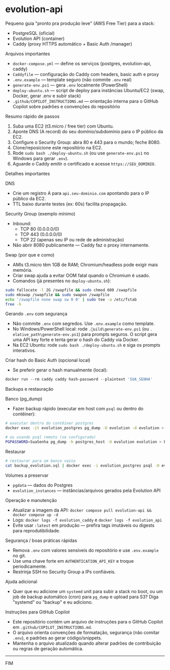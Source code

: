 # evolution-api

Pequeno guia "pronto pra produção leve" (AWS Free Tier) para a stack:

- PostgreSQL (oficial)
- Evolution API (container)
- Caddy (proxy HTTPS automático + Basic Auth /manager)

Arquivos importantes

- `docker-compose.yml` — define os serviços (postgres, evolution-api, caddy)
- `Caddyfile` — configuração do Caddy com headers, basic auth e proxy
- `.env.example` — template seguro (não commite `.env` real)
- `generate-env.ps1` — gera `.env` localmente (PowerShell)
- `deploy-ubuntu.sh` — script de deploy para instâncias Ubuntu/EC2 (swap, Docker, gerar .env e subir stack)
- `.github/COPILOT_INSTRUCTIONS.md` — orientação interna para o GitHub Copilot sobre padrões e convenções do repositório

Resumo rápido de passos

1. Suba uma EC2 (t3.micro / free tier) com Ubuntu.
2. Aponte DNS (A record) do seu domínio/subdomínio para o IP público da EC2.
3. Configure o Security Group: abra 80 e 443 para o mundo; feche 8080.
4. Clone/reposicione este repositório na EC2.
5. Rode `sudo bash ./deploy-ubuntu.sh` (ou use `generate-env.ps1` no Windows para gerar `.env`).
6. Aguarde o Caddy emitir o certificado e acesse `https://SEU_DOMINIO`.

Detalhes importantes

DNS

- Crie um registro A para `api.seu-dominio.com` apontando para o IP público da EC2.
- TTL baixo durante testes (ex: 60s) facilita propagação.

Security Group (exemplo mínimo)

- Inbound:
  - TCP 80 (0.0.0.0/0)
  - TCP 443 (0.0.0.0/0)
  - TCP 22 (apenas seu IP ou rede de administração)
- Não abrir 8080 publicamente — Caddy faz o proxy internamente.

Swap (por que e como)

- AMIs t3.micro têm 1GB de RAM; Chromium/headless pode exigir mais memória.
- Criar swap ajuda a evitar OOM fatal quando o Chromium é usado.
- Comandos (já presentes no `deploy-ubuntu.sh`):

```bash
sudo fallocate -l 2G /swapfile && sudo chmod 600 /swapfile
sudo mkswap /swapfile && sudo swapon /swapfile
echo '/swapfile none swap sw 0 0' | sudo tee -a /etc/fstab
free -h
```

Gerando `.env` com segurança

- Não commite `.env` com segredos. Use `.env.example` como template.
- No Windows/PowerShell local: rode `.uild\generate-env.ps1` (ou `.
elative_path\generate-env.ps1`) para prompts seguros. O script gera uma API key forte e tenta gerar o hash do Caddy via Docker.
- Na EC2 Ubuntu: rode `sudo bash ./deploy-ubuntu.sh` e siga os prompts interativos.

Criar hash do Basic Auth (opcional local)

- Se preferir gerar o hash manualmente (local):

```powershell
docker run --rm caddy caddy hash-password --plaintext 'SUA_SENHA'
```

Backups e restauração

Banco (pg_dump)

- Fazer backup rápido (executar em host com `psql` ou dentro do contêiner):

```bash
# executar dentro do contêiner postgres
docker exec -it evolution_postgres pg_dump -U evolution -d evolution > backup_evolution.sql

# ou usando psql remoto (se configurado)
PGPASSWORD=SuaSenha pg_dump -h postgres_host -U evolution evolution > backup_evolution.sql
```

Restaurar

```bash
# restaurar para um banco vazio
cat backup_evolution.sql | docker exec -i evolution_postgres psql -U evolution -d evolution
```

Volumes a preservar

- `pgdata` — dados do Postgres
- `evolution_instances` — instâncias/arquivos gerados pela Evolution API

Operação e manutenção

- Atualizar a imagem da API: `docker compose pull evolution-api && docker compose up -d`
- Logs: `docker logs -f evolution_caddy` e `docker logs -f evolution_api`
- Evite usar `:latest` em produção — prefira tags imutáveis ou digests para reprodutibilidade.

Segurança / boas práticas rápidas

- Remova `.env` com valores sensíveis do repositório e use `.env.example` no git.
- Use uma chave forte em `AUTHENTICATION_API_KEY` e troque periodicamente.
- Restrinja SSH no Security Group a IPs confiáveis.

Ajuda adicional

- Quer que eu adicione um `systemd` unit para subir a stack no boot, ou um job de backup automático (cron) para `pg_dump` e upload para S3? Diga "systemd" ou "backup" e eu adiciono.

Instruções para GitHub Copilot

- Este repositório contém um arquivo de instruções para o GitHub Copilot em `.github/COPILOT_INSTRUCTIONS.md`.
- O arquivo orienta convenções de formatação, segurança (não comitar `.env`), e padrões ao gerar código/snippets.
- Mantenha o arquivo atualizado quando alterar padrões de contribuição ou regras de geração automática.

---

FIM

